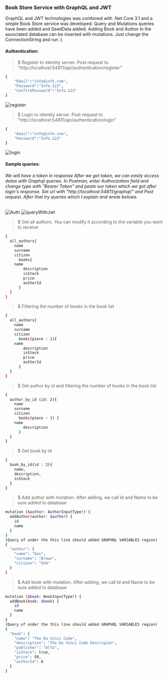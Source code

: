 ### Book Store Service with GraphQL and JWT

GraphQL and JWT technologies was combined with .Net Core 3.1 and a simple Book Store service was developed. Query and Mutations queries have been added and SeedData added. Adding Book and Author in the associated database can be inserted with mutations. Just change the ConnectionString and run :) 

#### Authentication:
> $ Register to identity server. Post request to "http://localhost:54811/api/authentication/register"
```sh
{
    "Email":"info@info.com",
    "Password":"Info.123",
    "ConfirmPassword":"Info.123"
}
```
![register](https://user-images.githubusercontent.com/47754791/84596475-b1bbe600-ae66-11ea-8397-a287bcc9b36e.PNG)

> $ Login to identity server. Post request to "http://localhost:54811/api/authentication/login"  
```sh
{
    "Email":"info@info.com",
    "Password":"Info.123"
}
```
![login](https://user-images.githubusercontent.com/47754791/84596524-f9427200-ae66-11ea-98d4-166a6b1d7253.PNG)

#### Sample queries:

###### We will have a token in response After we get token, we can easily access datas with Graphql queries. In Postman, enter Authorization field and change type with "Bearer Token" and paste our token which we got after login's response. Set url with  "http://localhost:54811/graphql/" and Post request. After that try queries which I explain and wrote belows.
![Auth](https://user-images.githubusercontent.com/47754791/84596596-5e966300-ae67-11ea-8177-a323e0537884.PNG)
![queryWithJwt](https://user-images.githubusercontent.com/47754791/84596613-6eae4280-ae67-11ea-9b38-a38ee723c5ce.PNG)

> $ Get all authors. You can modify it according to the variable you want to receive
```sh
{
  all_authors{
    name
    surname
    citizen
      books{
	name
      	description
      	isStock
      	price
        authorId
      }
  }
}
```
> $ Filtering the number of books in the book list
```sh
{
  all_authors{
    name
    surname
    citizen
      books(piece : 1){
	name
      	description
      	isStock
      	price
        authorId
      }
  }
}
```

> $ Get author by id and filtering the number of books in the book list
```sh
{
  author_by_id (id: 2){
    name
    surname
    citizen
      books(piece : 1) {
	name
      	description
      }
  }
}
```

> $ Get book by id
```sh
{
  book_by_id(id : 2){
    name,
    description,
    isStock
  }
}
```
> $ Add author with mutation. After adding, we call Id and Name to be sure added to database
```sh
mutation ($author: AuthorInputType!) {
  addAuthor(author: $author) {
    id
    name
  }
}
(Query of under the this line should added GRAPHQL VARIABLES region)
{
  "author": {
    "name": "Dan",
    "surname": "Brown",
    "citizen": "USA"
  }
}
```
> $ Add book with mutation. After adding, we call Id and Name to be sure added to database
```sh
mutation ($book: BookInputType!) {
  addBook(book: $book) {
    id
    name
  }
}
(Query of under the this line should added GRAPHQL VARIABLES region)
{
  "book": {
    "name": "The Da Vinci Code",
    "description": "The Da Vinci Code Descripion",
    "publisher": "Alfa",
    "isStock": true,
    "price": 50,
    "authorId": 6
  }
}
```

